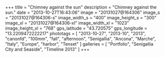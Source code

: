 +++
title = "Chimney against the sun"
description = "Chimney against the sun."
date = "2013-10-27T16:43:06"
image = "20131027@164306"
image_s = "20131027@164306-s"
image_width_s = "400"
image_height_s = "300"
image_xl = "20131027@164306-xl"
image_width_xl = "1023"
image_height_xl = "768"
gps_latitude = "43.720575"
gps_longitude = "13.2209472222217"
phototags = [ "2013-10-27", "2013-10", "2013", "canonfd", "100mm", "fall", "afternoon", "Senigallia", "Ancona", "Marche", "Italy", "Europe", "harbor", "Tenset" ]
galleries = [ "Portfolio", "Senigallia City and Seaside", "Timeline 2013" ]
+++
